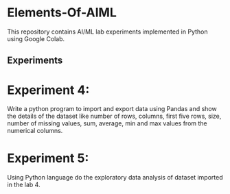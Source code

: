 # Elements-Of-AIML
This repository contains AI/ML lab experiments implemented in Python using Google Colab. 
<br>
## Experiments
# Experiment 4: 
Write a python program to import and export data using Pandas and show the details of the dataset like number of rows, columns, first five rows, size, number of missing values, sum, average, min and max values from the numerical columns.
# Experiment 5: 
Using Python language do the exploratory data analysis of dataset imported in the lab 4.
